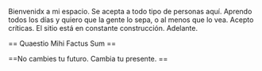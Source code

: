 Bienvenidx a mi espacio.
Se acepta a todo tipo de personas aquí. 
Aprendo todos los días y quiero que la gente lo sepa, o al menos que lo vea. 
Acepto críticas.
El sitio está en constante construcción.
Adelante. 

== Quaestio Mihi Factus Sum ==

==No cambies tu futuro. Cambia tu presente. ==